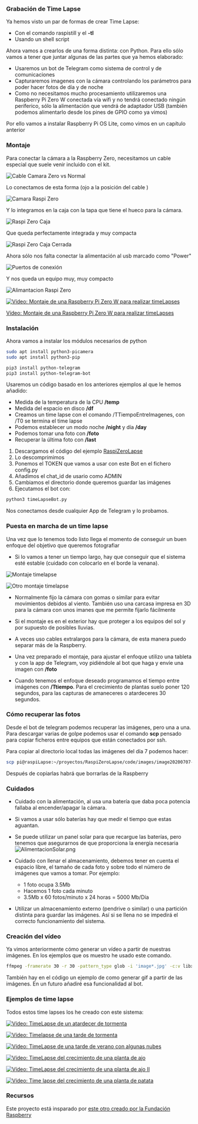 ### Grabación de Time Lapse

Ya hemos visto un par de formas de crear Time Lapse:
* Con el comando raspistill y el **-tl**
* Usando un shell script

Ahora vamos a crearlos de una forma distinta: con Python. Para ello sólo vamos a tener que juntar algunas de las partes que ya hemos elaborado:
* Usaremos un bot de Telegram como sistema de control y de comunicaciones
* Capturaremos imagenes con la cámara controlando los parámetros para poder hacer fotos de día y de noche
* Como no necesitamos mucho procesamiento utilizaremos una Raspberry Pi Zero W conectada vía wifi y no tendrá conectado ningún períferico, sólo la alimentación que vendrá de adaptador USB (también podemos alimentarlo desde los pines de GPIO como ya vimos)

Por ello vamos a instalar Raspberry Pi OS Lite, como vimos en un capítulo anterior

### Montaje


Para conectar la cámara a la Raspberry Zero, necesitamos un cable especial que suele venir incluido con el kit.

![Cable Camara Zero vs Normal](./images/CableCamaraZeroNormal.jpg)

Lo conectamos de esta forma (ojo a la posición del cable )

![Camara Raspi Zero](./images/CamaraRaspiZero.jpg)

Y lo integramos en la caja con la tapa que tiene el hueco para la cámara.

![Raspi Zero Caja](./images/RaspiZeroCaja.jpg)

Que queda perfectamente integrada y muy compacta

![Raspi Zero Caja Cerrada](./images/RaspiZeroCajaCerrada.jpg)

Ahora sólo nos falta conectar la alimentación al usb marcado como "Power"

![Puertos de conexión](./images/RaspiZeroCajaCerradaPuertos.jpg)

Y nos queda un equipo muy, muy compacto

![Alimantacion Raspi Zero](./images/RaspiZeroAlimantacion.jpg)

[![Vídeo: Montaje de una Raspberry Pi Zero W para realizar timeLapses](https://img.youtube.com/vi/rhzX1TbOddY/0.jpg)](https://drive.google.com/file/d/1Suec5Q8iQP8J25kktUA8kNM0Muf39usJ/view?usp=sharing)

[Vídeo: Montaje de una Raspberry Pi Zero W para realizar timeLapses](https://drive.google.com/file/d/1Suec5Q8iQP8J25kktUA8kNM0Muf39usJ/view?usp=sharing)

### Instalación

Ahora vamos a instalar los módulos necesarios de python

```sh
sudo apt install python3-picamera
sudo apt install python3-pip

pip3 install python-telegram
pip3 install python-telegram-bot
```

Usaremos un código basado en los anteriores ejemplos al que le hemos añadido:
* Medida de la temperatura de la CPU **/temp**
* Medida del espacio en disco **/df**
* Creamos un time lapse con el comando /TTiempoEntreImagenes, con /T0 se termina el time lapse
* Podemos establecer un modo noche **/night** y día **/day**
* Podemos tomar una foto con **/foto**
* Recuperar la última foto con **/last**

1. Descargamos el código del ejemplo [RaspiZeroLapse](https://github.com/javacasm/RaspiZeroLapse/archive/master.zip)
1. Lo descomprimimos
1. Ponemos el TOKEN que vamos a usar con este Bot en el fichero config.py
1. Añadimos el chat_id de usario como ADMIN
1. Cambiamos el directorio donde queremos guardar las imágenes
1. Ejecutamos el bot con:
```sh
python3 timeLapseBot.py
```

Nos conectamos desde cualquier App de Telegram y lo probamos.

### Puesta en marcha de un time lapse

Una vez que lo tenemos todo listo llega el momento de conseguir un buen enfoque del objetivo que queremos fotografiar

* Si lo vamos a tener un tiempo largo, hay que conseguir que el sistema esté estable (cuidado con colocarlo en el borde la venana).

![Montaje timelapse](./images/TimeLapseSetup.jpg)

![Otro montaje timelapse](./images/TimeLapseSetup2.jpg)

* Normalmente fijo la cámara con gomas o similar para evitar movimientos debidos al viento. También uso una carcasa impresa en 3D para la cámara con unos imanes que me permite fijarlo fácilmente

* Si el montaje es en el exterior hay que proteger a los equipos del sol y por supuesto de posibles lluvias.

* A veces uso cables extralargos para la cámara, de esta manera puedo separar más de la Raspberry.

* Una vez preparado el montaje, para ajustar el enfoque utilizo una tableta y con la app de Telegram, voy pidiéndole al bot que haga y envíe una imagen con **/foto**

* Cuando tenemos el enfoque deseado programamos el tiempo entre imágenes con **/Ttiempo**. Para el crecimiento de plantas suelo poner 120 segundos, para las capturas de amaneceres o atardeceres 30 segundos.

### Cómo recuperar las fotos

Desde el bot de telegram podemos recuperar las imágenes, pero una a una. Para descargar varias de golpe podemos usar el comando **scp** pensado para copiar ficheros entre equipos que están conectados por ssh.

Para copiar al directorio local todas las imágenes del día 7 podemos hacer:
```sh
scp pi@raspiLapse:~/proyectos/RaspiZeroLapse/code/images/image20200707-* .
```

Después de copiarlas habrá que borrarlas de la Raspberry

### Cuidados

* Cuidado con la alimentación, al usa una batería que daba poca potencia fallaba al encender/apagar la cámara.

* Si vamos a usar sólo baterías hay que medir el tiempo que estas aguantan.

* Se puede utilizar un panel solar para que recargue las baterías, pero tenemos que asegurarnos de que proporciona la energía necesaria
![AlimentacionSolar.png](./images/AlimentacionSolar.png)

* Cuidado con llenar el almacenamiento, debemos tener en cuenta el espacio libre, el tamaño de cada foto y sobre todo el número de imágenes que vamos a tomar. Por ejemplo:
    * 1 foto ocupa 3.5Mb
    * Hacemos 1 foto cada minuto
    * 3.5Mb x 60 fotos/minuto x 24 horas = 5000 Mb/Día

* Utilizar un almacenamiento externo (pendrive o similar) o una partición distinta para guardar las imágenes. Así si se llena no se impedirá el correcto  funcionamiento del sistema.


### Creación del vídeo

Ya vimos anteriormente  cómo generar un vídeo a partir de  nuestras imágenes. En los ejemplos que os muestro he usado este comando.

```sh
ffmpeg -framerate 30 -r 30 -pattern_type glob -i 'image*.jpg' -c:v libx264 ajo.mp4
```

También hay en el código un ejemplo de como generar gif a partir de las imágenes. En un futuro añadiré esa funcionalidad al bot.


### Ejemplos de time lapse

Todos estos time lapses los he creado con este sistema:

[![Vídeo: TimeLapse de un atardecer de tormenta](https://img.youtube.com/vi/fERbhBKDMPw/0.jpg)](https://drive.google.com/file/d/1IjZ3fFteKNsAt-aaeCcN-R57rGL0_epD/view?usp=sharing)

[![Vídeo: Timelapse de una tarde de tormenta](https://img.youtube.com/vi/RWBErTv-6BY/0.jpg)](https://drive.google.com/file/d/1hUDYtfYeCW_zxonzhlDIn90BlemF3q72/view?usp=sharing)

[![Vídeo: TimeLapse de una tarde de verano con algunas nubes](https://img.youtube.com/vi/IkCq2M1CAfQ/0.jpg)](https://drive.google.com/file/d/1Ssi2ke90wRbvk6NrqMomsYxTwkQrbobV/view?usp=sharing)

[![Vídeo: TimeLapse del crecimiento de una planta de ajo](https://img.youtube.com/vi/e1enNTsTPHM/0.jpg)](https://drive.google.com/file/d/15RoVrNnysunFro-_uv_e_H0I4sCUukYJ/view?usp=sharing)
 
[![Vídeo: TimeLapse del crecimiento de una planta de ajo II](https://img.youtube.com/vi/L63nfxi4e6E/0.jpg)](https://drive.google.com/file/d/1Z7ZmsiUjvc7W_r3Nhj5DQTNVcu3QuS4-/view?usp=sharing)

[![Vídeo: Time lapse del crecimiento de una planta de patata](https://img.youtube.com/vi/uhzFmH66MGE/0.jpg)](https://drive.google.com/file/d/12DVjQd6_sJpJ3xiuO5a6eE7lbZGF-Xps/view?usp=sharing)

### Recursos 

Este proyecto está insparado por [este otro creado por la Fundación Raspberry](https://projects.raspberrypi.org/en/projects/raspberry-pi-zero-time-lapse-cam/)

